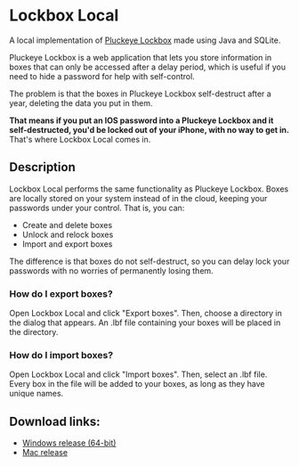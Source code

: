 # Lockbox Local

A local implementation of [Pluckeye Lockbox](https://lockbox.pluckeye.net/help) made using Java and SQLite.

Pluckeye Lockbox is a web application that lets you store information in boxes that can only be accessed after a delay period, 
which is useful if you need to hide a password for help with self-control.

The problem is that the boxes in Pluckeye Lockbox self-destruct after a year, deleting the data you put in them.

**That means if you put an IOS password into a Pluckeye Lockbox and it self-destructed, you'd be locked out of your iPhone, with no way to get in.** That's where Lockbox Local comes in.


## Description

Lockbox Local performs the same functionality as Pluckeye Lockbox. Boxes are locally stored on your system instead of in the cloud, keeping your passwords under your control. That is, you can:

* Create and delete boxes
* Unlock and relock boxes
* Import and export boxes

The difference is that boxes do not self-destruct, so you can delay lock your passwords with no worries of permanently losing them.

### How do I export boxes?

Open Lockbox Local and click "Export boxes". Then, choose a directory in the dialog that appears. An .lbf file containing your boxes will be placed in the directory.

### How do I import boxes?

Open Lockbox Local and click "Import boxes". Then, select an .lbf file. Every box in the file will be added to your boxes, as long as they have unique names.

## Download links:
* [Windows release (64-bit)](https://github.com/japierreSWE/Lockbox_Local/releases/download/0.9/Lockbox_Local_WIN64.zip)
* [Mac release](https://github.com/japierreSWE/Lockbox_Local/releases/download/0.9/Lockbox.Local_Mac.zip)
